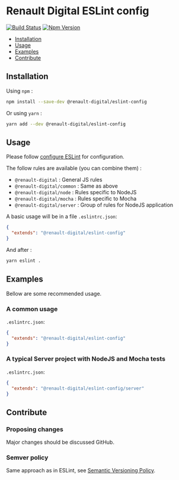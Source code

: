 # Renault Digital ESLint config

[![Build Status](https://img.shields.io/travis/renault-digital/eslint-config.svg)](https://travis-ci.org/renault-digital/eslint-config)
[![Npm Version](https://img.shields.io/npm/v/@renault-digital/eslint-config.svg)](https://www.npmjs.com/package/@renault-digital/eslint-config)

- [Installation](#Installation)
- [Usage](#Usage)
- [Examples](#Examples)
- [Contribute](#Contribute)

## Installation

Using `npm` :

```sh
npm install --save-dev @renault-digital/eslint-config
```

Or using `yarn` :

```sh
yarn add --dev @renault-digital/eslint-config
```

## Usage

Please follow [configure ESLint](https://eslint.org/docs/user-guide/configuring) for configuration.

The follow rules are available (you can combine them) :

- `@renault-digital` : General JS rules
- `@renault-digital/common` : Same as above
- `@renault-digital/node` : Rules specific to NodeJS
- `@renault-digital/mocha` : Rules specific to Mocha
- `@renault-digital/server` : Group of rules for NodeJS application

A basic usage will be in a file `.eslintrc.json`:

```json
{
  "extends": "@renault-digital/eslint-config"
}
```

And after :

```sh
yarn eslint .
```

## Examples

Bellow are some recommended usage.

### A common usage

`.eslintrc.json`:

```json
{
  "extends": "@renault-digital/eslint-config"
}
```

### A typical Server project with NodeJS and Mocha tests

`.eslintrc.json`:

```json
{
  "extends": "@renault-digital/eslint-config/server"
}
```

## Contribute

### Proposing changes

Major changes should be discussed GitHub.

### Semver policy

Same approach as in ESLint, see [Semantic Versioning Policy](https://github.com/eslint/eslint#user-content-semantic-versioning-policy).
